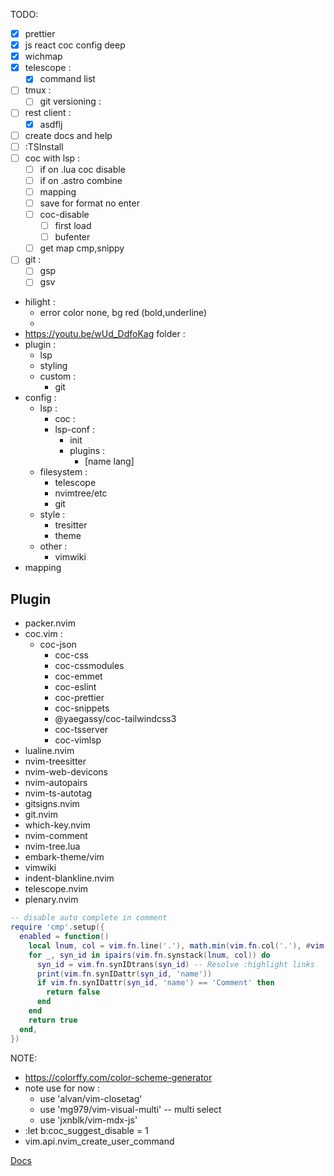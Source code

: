 TODO:
- [x] prettier
- [x] js react coc config deep
- [x] wichmap
- [x] telescope :
  - [x] command list
- [ ] tmux :
   - [ ] git versioning :
- [ ] rest client :
  - [x] asdflj
- [ ] create docs and help
- [ ] :TSInstall
- [ ] coc with lsp :
  - [ ] if on .lua coc disable
  - [ ] if on .astro combine
  - [ ] mapping
  - [ ] save for format no enter
  - [ ] coc-disable
    - [ ] first load
    - [ ] bufenter
  - [ ] get map cmp,snippy
- [ ] git :
  - [ ] gsp
  - [ ] gsv
- hilight :
  - error color none, bg red (bold,underline)
  - 
- https://youtu.be/wUd_DdfoKag
folder :
- plugin :
  - lsp
  - styling
  - custom :
    - git
- config :
  - lsp :
    - coc :
    - lsp-conf :
      - init
      - plugins :
        - [name lang]
  - filesystem :
    - telescope
    - nvimtree/etc
    - git
  - style :
    - tresitter
    - theme
  - other :
    - vimwiki
- mapping

## Plugin
- packer.nvim
- coc.vim :
  - coc-json
	- coc-css
	- coc-cssmodules
	- coc-emmet
	- coc-eslint
	- coc-prettier
	- coc-snippets
	- @yaegassy/coc-tailwindcss3
	- coc-tsserver
	- coc-vimlsp
- lualine.nvim
- nvim-treesitter
- nvim-web-devicons
- nvim-autopairs
- nvim-ts-autotag
- gitsigns.nvim
- git.nvim
- which-key.nvim
- nvim-comment
- nvim-tree.lua
- embark-theme/vim
- vimwiki
- indent-blankline.nvim
- telescope.nvim
- plenary.nvim

```lua
-- disable auto complete in comment
require 'cmp'.setup({
  enabled = function()
    local lnum, col = vim.fn.line('.'), math.min(vim.fn.col('.'), #vim.fn.getline('.'))
    for _, syn_id in ipairs(vim.fn.synstack(lnum, col)) do
      syn_id = vim.fn.synIDtrans(syn_id) -- Resolve :highlight links
      print(vim.fn.synIDattr(syn_id, 'name'))
      if vim.fn.synIDattr(syn_id, 'name') == 'Comment' then
        return false
      end
    end
    return true
  end,
})
```

NOTE:
- https://colorffy.com/color-scheme-generator
- note use for now :
  - use 'alvan/vim-closetag'
  - use 'mg979/vim-visual-multi' -- multi select
  - use 'jxnblk/vim-mdx-js'
- :let b:coc_suggest_disable = 1
- vim.api.nvim_create_user_command

[Docs](docs/README.md)
